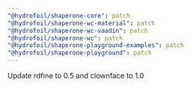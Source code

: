 ```yaml
---
"@hydrofoil/shaperone-core": patch
"@hydrofoil/shaperone-wc-material": patch
"@hydrofoil/shaperone-wc-vaadin": patch
"@hydrofoil/shaperone-wc": patch
"@hydrofoil/shaperone-playground-examples": patch
"@hydrofoil/shaperone-playground": patch
---
```


Update rdfine to 0.5 and clownface to 1.0
